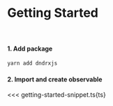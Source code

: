 # Getting Started

<br> 

#### 1. Add package 

```sh
yarn add dndrxjs

```


#### 2. Import and create observable

<<< getting-started-snippet.ts{ts}


